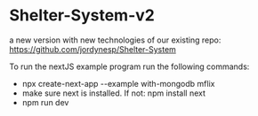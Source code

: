 # Shelter-System-v2
a new version with new technologies of our existing repo: https://github.com/jordynesp/Shelter-System

To run the nextJS example program run the following commands:
- npx create-next-app --example with-mongodb mflix
- make sure next is installed. If not: npm install next
- npm run dev